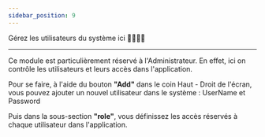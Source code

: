 ```yaml
---
sidebar_position: 9
---
```


Gérez les utilisateurs du système ici 🕵️‍♀️🙍‍♂️

---

Ce module est particulièrement réservé à l'Administrateur. En effet, ici on contrôle les utilisateurs et leurs accès dans l'application.

Pour se faire, à l'aide du bouton **"Add"** dans le coin Haut - Droit de l'écran, vous pouvez ajouter un nouvel utilisateur dans le système : UserName et Password

Puis dans la sous-section **"role"**, vous définissez les accès réservés à chaque utilisateur dans l'application.
